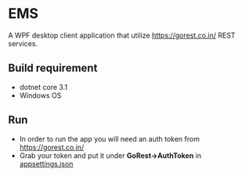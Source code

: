 # EMS
A WPF desktop client application that utilize https://gorest.co.in/ REST services.
## Build requirement
* dotnet core 3.1
* Windows OS

## Run
* In order to run the app you will need an auth token from https://gorest.co.in/ 
* Grab your token and put it under **GoRest->AuthToken** in [appsettings.json](https://github.com/habibakcakale/ems/blob/master/Source/UI/EMS.FrontEnd/appsettings.json)

